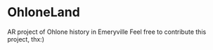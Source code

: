 # OhloneLand
AR project of Ohlone history in Emeryville 
Feel free to contribute this project, thx:)
